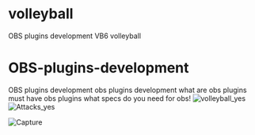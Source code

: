# volleyball
OBS plugins development VB6 volleyball

# OBS-plugins-development
OBS plugins development
 obs plugins development
what are obs plugins
must have obs plugins
what specs do you need for obs!
![volleyball_yes](https://user-images.githubusercontent.com/45946252/209547087-4fa5e5f1-8241-4a5c-9cda-00a8edf3efe0.jpg)
![Attacks_yes](https://user-images.githubusercontent.com/45946252/209547099-1b124062-ffff-4957-a78a-1e34fb1cc4f0.jpg)

![Capture](https://user-images.githubusercontent.com/45946252/209547061-5bb6d6fc-484b-4e60-a564-d867f539a8ae.PNG)
